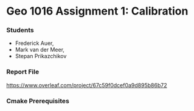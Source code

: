 # Geo 1016 Assignment 1: Calibration
### Students
- Frederick Auer,
- Mark van der Meer,
- Stepan Prikazchikov

### Report File 
https://www.overleaf.com/project/67c59f0dcef0a9d895b86b72

### Cmake Prerequisites
```

```
